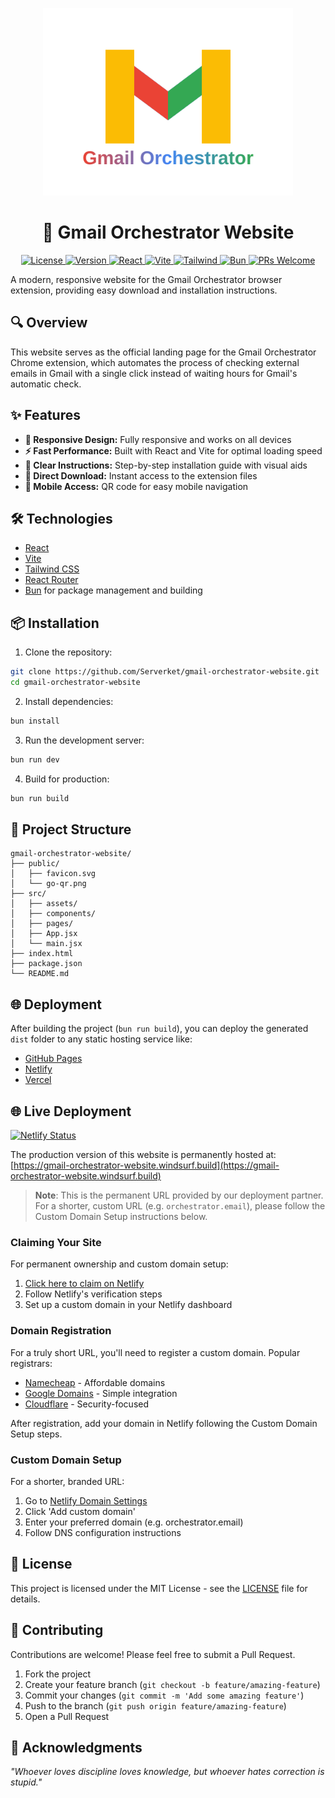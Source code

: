 <p align="center">
  <img src="public/gmail-orchestrator-logo.svg" alt="Gmail Orchestrator" width="400">
</p>

<h1 align="center">🚀 Gmail Orchestrator Website</h1>

<p align="center">
  <a href="https://github.com/Serverket/gmail-orchestrator/blob/master/LICENSE">
    <img src="https://img.shields.io/badge/license-MIT-blue.svg" alt="License">
  </a>
  <a href="#">
    <img src="https://img.shields.io/badge/version-1.0.0-green.svg" alt="Version">
  </a>
  <a href="https://reactjs.org/">
    <img src="https://img.shields.io/badge/React-18.2.0-61DAFB?logo=react" alt="React">
  </a>
  <a href="https://vitejs.dev/">
    <img src="https://img.shields.io/badge/Vite-4.5.x-646CFF?logo=vite" alt="Vite">
  </a>
  <a href="https://tailwindcss.com/">
    <img src="https://img.shields.io/badge/Tailwind-3.4.x-38B2AC?logo=tailwindcss" alt="Tailwind">
  </a>
  <a href="https://bun.sh/">
    <img src="https://img.shields.io/badge/Bun-1.2.x-F9F1E1?logo=bun" alt="Bun">
  </a>
  <a href="https://github.com/Serverket/gmail-orchestrator">
    <img src="https://img.shields.io/badge/PRs-welcome-brightgreen.svg" alt="PRs Welcome">
  </a>
</p>

A modern, responsive website for the Gmail Orchestrator browser extension, providing easy download and installation instructions.

## 🔍 Overview

This website serves as the official landing page for the Gmail Orchestrator Chrome extension, which automates the process of checking external emails in Gmail with a single click instead of waiting hours for Gmail's automatic check.

## ✨ Features

- **📱 Responsive Design:** Fully responsive and works on all devices
- **⚡ Fast Performance:** Built with React and Vite for optimal loading speed
- **🎯 Clear Instructions:** Step-by-step installation guide with visual aids
- **🔄 Direct Download:** Instant access to the extension files
- **📲 Mobile Access:** QR code for easy mobile navigation

## 🛠️ Technologies

- [React](https://reactjs.org/)
- [Vite](https://vitejs.dev/)
- [Tailwind CSS](https://tailwindcss.com/)
- [React Router](https://reactrouter.com/)
- [Bun](https://bun.sh/) for package management and building

## 📦 Installation

1. Clone the repository:
```bash
git clone https://github.com/Serverket/gmail-orchestrator-website.git
cd gmail-orchestrator-website
```

2. Install dependencies:
```bash
bun install
```

3. Run the development server:
```bash
bun run dev
```

4. Build for production:
```bash
bun run build
```

## 🔧 Project Structure

```
gmail-orchestrator-website/
├── public/
│   ├── favicon.svg
│   └── go-qr.png
├── src/
│   ├── assets/
│   ├── components/
│   ├── pages/
│   ├── App.jsx
│   └── main.jsx
├── index.html
├── package.json
└── README.md
```

## 🌐 Deployment

After building the project (`bun run build`), you can deploy the generated `dist` folder to any static hosting service like:

- [GitHub Pages](https://pages.github.com/)
- [Netlify](https://www.netlify.com/)
- [Vercel](https://vercel.com/)

## 🌐 Live Deployment

[![Netlify Status](https://api.netlify.com/api/v1/badges/72a8f925-d6f0-43e3-8213-21b83f42da0f/deploy-status)](https://app.netlify.com/sites/gmail-orchestrator-website-c67j2/deploys)

The production version of this website is permanently hosted at:
[https://gmail-orchestrator-website.windsurf.build](https://gmail-orchestrator-website.windsurf.build)

> **Note**: This is the permanent URL provided by our deployment partner. For a shorter, custom URL (e.g. `orchestrator.email`), please follow the Custom Domain Setup instructions below.

### Claiming Your Site
For permanent ownership and custom domain setup:
1. [Click here to claim on Netlify](https://app.netlify.com/claim?utm_source=windsurf#eyJhbGciOiJIUzI1NiIsInR5cCI6IkpXVCJ9.eyJjbGFpbV93ZWJob29rIjoiaHR0cHM6Ly93ZWItYmFja2VuZC5jb2RlaXVtLmNvbS9uZXRsaWZ5X2NsYWltX3dlYmhvb2siLCJjbGllbnRfaWQiOiI5MHY2M1FUUHlrNWlJRWt5RFo5MF9QenhmOE5JYnZyU0lWR0hVaHpuS2l3Iiwic2Vzc2lvbl9pZCI6IjFLOXN0SDhuQ0FZclFJQXNuaWg1YVBtR1VCaDEifQ._uuuFcTdNjqugCKvck1KCrt4VUOwD9TJZ7giHkd-6eo)
2. Follow Netlify's verification steps
3. Set up a custom domain in your Netlify dashboard

### Domain Registration
For a truly short URL, you'll need to register a custom domain. Popular registrars:
- [Namecheap](https://www.namecheap.com/) - Affordable domains
- [Google Domains](https://domains.google/) - Simple integration
- [Cloudflare](https://www.cloudflare.com/products/registrar/) - Security-focused

After registration, add your domain in Netlify following the Custom Domain Setup steps.

### Custom Domain Setup
For a shorter, branded URL:
1. Go to [Netlify Domain Settings](https://app.netlify.com/sites/gmail-orchestrator-website-c67j2/settings/domain)
2. Click 'Add custom domain'
3. Enter your preferred domain (e.g. orchestrator.email)
4. Follow DNS configuration instructions

## 🔐 License

This project is licensed under the MIT License - see the [LICENSE](LICENSE) file for details.

## 🤝 Contributing

Contributions are welcome! Please feel free to submit a Pull Request.

1. Fork the project
2. Create your feature branch (`git checkout -b feature/amazing-feature`)
3. Commit your changes (`git commit -m 'Add some amazing feature'`)
4. Push to the branch (`git push origin feature/amazing-feature`)
5. Open a Pull Request

## 🧠 Acknowledgments

_"Whoever loves discipline loves knowledge, but whoever hates correction is stupid."_
